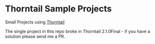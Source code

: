 # Thorntail Sample Projects
Small Projects using [Thorntail](https://thorntail.io/)

The single project in this repo broke in Thorntail 2.1.0Final - if you have a solution please send me a PR.
